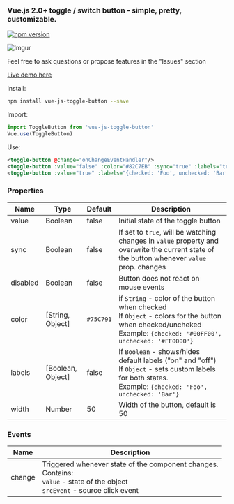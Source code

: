 ### Vue.js 2.0+ toggle / switch button - simple, pretty, customizable.

[![npm version](https://badge.fury.io/js/vue-js-toggle-button.svg)](https://badge.fury.io/js/vue-js-toggle-button)

![Imgur](http://i.imgur.com/a2Hf7pm.png)

Feel free to ask questions or propose features in the "Issues" section

[Live demo here](http://vue-js-toggle-button.yev.io/)

Install:
```bash
npm install vue-js-toggle-button --save
```
Import:
```javascript
import ToggleButton from 'vue-js-toggle-button'
Vue.use(ToggleButton)
```
Use:
```xml
<toggle-button @change="onChangeEventHandler"/>
<toggle-button :value="false" :color="#82C7EB" :sync="true" :labels="true"/>
<toggle-button :value="true" :labels="{checked: 'Foo', unchecked: 'Bar'}"/>
```

### Properties

| Name      | Type              | Default     | Description                        |
| ---       | ---               | ---         | ---                                |
| value     | Boolean           | false       | Initial state of the toggle button |
| sync      | Boolean           | false       | If set to `true`, will be watching changes in `value` property and overwrite the current state of the button whenever `value` prop. changes |
| disabled  | Boolean           | false      | Button does not react on mouse events |
| color     | [String, Object]  | `#75C791`  | if `String` - color of the button when checked <br>If `Object` - colors for the button when checked/uncheked <br>Example: `{checked: '#00FF00', unchecked: '#FF0000'}`  |
| labels    | [Boolean, Object] | false      | If `Boolean` - shows/hides default labels ("on" and "off") <br>If `Object` - sets custom labels for both states. <br>Example: `{checked: 'Foo', unchecked: 'Bar'}`   |
| width     | Number            | 50         | Width of the button, default is 50 |

### Events

| Name   | Description              |
| ---    | ---                      |
| change | Triggered whenever state of the component changes. <br>Contains: <br>`value` - state of the object <br>`srcEvent` - source click event |
